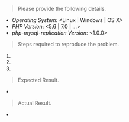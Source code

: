 > Please provide the following details.

* *Operating System*: <Linux | Windows | OS X>
* *PHP Version*: <5.6 | 7.0 | ...>
* *php-mysql-replication Version*: <1.0.0>

> Steps required to reproduce the problem.

1. 
2. 
3. 

> Expected Result.

* 

> Actual Result.

* 

